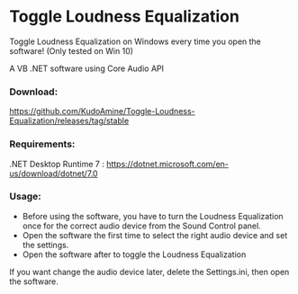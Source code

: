 # Toggle Loudness Equalization
Toggle Loudness Equalization on Windows every time you open the software!
(Only tested on Win 10)

A VB .NET software using Core Audio API

### Download: 
https://github.com/KudoAmine/Toggle-Loudness-Equalization/releases/tag/stable

### Requirements: 
.NET Desktop Runtime 7 : https://dotnet.microsoft.com/en-us/download/dotnet/7.0

### Usage: 
- Before using the software, you have to turn the Loudness Equalization once for the correct audio device from the Sound Control panel.
- Open the software the first time to select the right audio device and set the settings.
- Open the software after to toggle the Loudness Equalization

If you want change the audio device later, delete the Settings.ini, then open the software.
